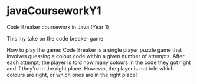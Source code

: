 # javaCourseworkY1
Code Breaker coursework in Java (Year 1)

This my take on the code breaker game.

How to play the game:
Code Breaker is a single player puzzle game that involves guessing a colour code within a given number of attempts.
After each attempt, the player is told how many colours in the code they got right and if they're in the right place.
However, the player is not told which colours are right, or which ones are in the right place!
